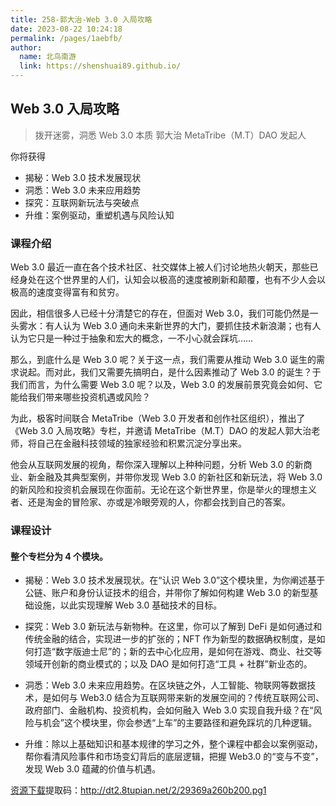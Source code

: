 ```yaml
---
title: 258-郭大治-Web 3.0 入局攻略
date: 2023-08-22 10:24:18
permalink: /pages/1aebfb/
author: 
  name: 北鸟南游
  link: https://shenshuai89.github.io/
---
```

## Web 3.0 入局攻略
> 拨开迷雾，洞悉 Web 3.0 本质
> 郭大治  MetaTribe（M.T）DAO 发起人

你将获得
- 揭秘：Web 3.0 技术发展现状
- 洞悉：Web 3.0 未来应用趋势
- 探究：互联网新玩法与突破点
- 升维：案例驱动，重塑机遇与风险认知

### 课程介绍


Web 3.0 最近一直在各个技术社区、社交媒体上被人们讨论地热火朝天，那些已经身处在这个世界里的人们，认知会以极高的速度被刷新和颠覆，也有不少人会以极高的速度变得富有和贫穷。

因此，相信很多人已经十分清楚它的存在，但面对 Web 3.0，我们可能仍然是一头雾水：有人认为 Web 3.0 通向未来新世界的大门，要抓住技术新浪潮；也有人认为它只是一种过于抽象和宏大的概念，一不小心就会踩坑……

那么，到底什么是 Web 3.0 呢？关于这一点，我们需要从推动 Web 3.0 诞生的需求说起。而对此，我们又需要先搞明白，是什么因素推动了 Web 3.0 的诞生？于我们而言，为什么需要 Web 3.0 呢？以及，Web 3.0 的发展前景究竟会如何、它能给我们带来哪些投资机遇或风险？

为此，极客时间联合 MetaTribe（Web 3.0 开发者和创作社区组织），推出了《Web 3.0 入局攻略》专栏，并邀请 MetaTribe（M.T）DAO 的发起人郭大治老师，将自己在金融科技领域的独家经验和积累沉淀分享出来。

他会从互联网发展的视角，帮你深入理解以上种种问题，分析 Web 3.0 的新商业、新金融及其典型案例，并带你发现 Web 3.0 的新社区和新玩法，将 Web 3.0 的新风险和投资机会展现在你面前。无论在这个新世界里，你是举火的理想主义者、还是淘金的冒险家、亦或是冷眼旁观的人，你都会找到自己的答案。

### 课程设计
#### 整个专栏分为 4 个模块。

- 揭秘：Web 3.0 技术发展现状。在“认识 Web 3.0”这个模块里，为你阐述基于公链、账户和身份认证技术的组合，并带你了解如何构建 Web 3.0 的新型基础设施，以此实现理解 Web 3.0 基础技术的目标。

- 探究：Web 3.0 新玩法与新物种。在这里，你可以了解到 DeFi 是如何通过和传统金融的结合，实现进一步的扩张的；NFT 作为新型的数据确权制度，是如何打造“数字版迪士尼”的；新的去中心化应用，是如何在游戏、商业、社交等领域开创新的商业模式的；以及 DAO 是如何打造“工具 + 社群”新业态的。

- 洞悉：Web 3.0 未来应用趋势。在区块链之外，人工智能、物联网等数据技术，是如何与 Web3.0 结合为互联网带来新的发展空间的？传统互联网公司、政府部门、金融机构、投资机构，会如何融入 Web 3.0 实现自我升级？在“风险与机会”这个模块里，你会参透“上车”的主要路径和避免踩坑的几种逻辑。

- 升维：除以上基础知识和基本规律的学习之外，整个课程中都会以案例驱动，帮你看清风险事件和市场变幻背后的底层逻辑，把握 Web3.0 的“变与不变”，发现 Web 3.0 蕴藏的价值与机遇。

[资源下载](https://pan.baidu.com/s/1ms06pT67L5iRbJE9IWxJQA)提取码：http://dt2.8tupian.net/2/29369a260b200.pg1